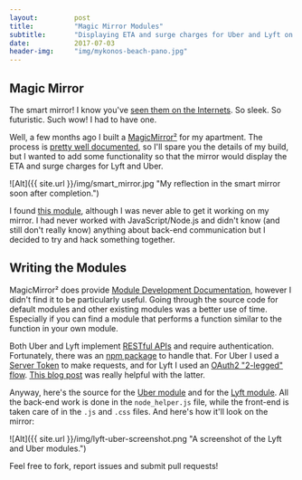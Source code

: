 ```yaml
---
layout:			post
title: 			"Magic Mirror Modules"
subtitle:		"Displaying ETA and surge charges for Uber and Lyft on a smart mirror"
date:   		2017-07-03
header-img:		"img/mykonos-beach-pano.jpg"
---
```


## Magic Mirror

The smart mirror! I know you've [seen them on the Internets](https://www.reddit.com/r/smartmirrors/). So sleek. So futuristic. Such wow! I had to have one.

Well, a few months ago I built a [MagicMirror²](https://magicmirror.builders/) for my apartment. The process is [pretty well documented](https://www.google.com/search?q=building+a+magic+mirror&oq=building+a+magic+m&aqs=chrome.1.69i57j0l5.11726j0j4&sourceid=chrome&ie=UTF-8), so I'll spare you the details of my build, but I wanted to add some functionality so that the mirror would display the ETA and surge charges for Lyft and Uber.

![Alt]({{ site.url }}/img/smart_mirror.jpg "My reflection in the smart mirror soon after completion.")

I found [this module](https://github.com/derickson/MMderickson/tree/master/uber), although I was never able to get it working on my mirror. I had never worked with JavaScript/Node.js and didn't know (and still don't really know) anything about back-end communication but I decided to try and hack something together.

## Writing the Modules

MagicMirror² does provide [Module Development Documentation](https://github.com/MichMich/MagicMirror/tree/master/modules), however I didn't find it to be particularly useful. Going through the source code for default modules and other existing modules was a better use of time. Especially if you can find a module that performs a function similar to the function in your own module.

Both Uber and Lyft implement [RESTful APIs](https://en.wikipedia.org/wiki/Representational_state_transfer) and require authentication. Fortunately, there was an [npm package](https://www.npmjs.com/package/request#http-authentication) to handle that. For Uber I used a [Server Token](https://developer.uber.com/docs/riders/guides/authentication/introduction#api-token-authentication) to make requests, and for Lyft I used an [OAuth2 "2-legged" flow](https://developer.lyft.com/v1/docs/authentication). [This blog post](https://stormpath.com/blog/talking-to-oauth2-services-with-nodejs) was really helpful with the latter.

Anyway, here's the source for the [Uber module](https://github.com/kyle-kelly/MMM-uber) and for the [Lyft module](https://github.com/kyle-kelly/MMM-lyft). All the back-end work is done in the ```node_helper.js``` file, while the front-end is taken care of in the ```.js``` and ```.css``` files. And here's how it'll look on the mirror:

![Alt]({{ site.url }}/img/lyft-uber-screenshot.png "A screenshot of the Lyft and Uber modules.")

Feel free to fork, report issues and submit pull requests!